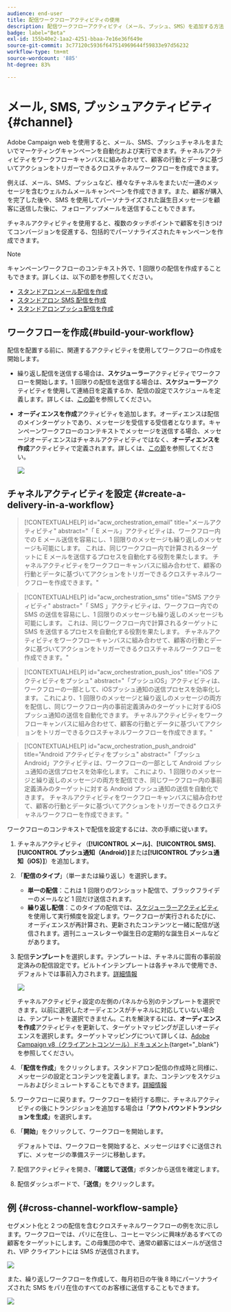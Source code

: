 ```yaml
---
audience: end-user
title: 配信ワークフローアクティビティの使用
description: 配信ワークフローアクティビティ（メール、プッシュ、SMS）を追加する方法を学ぶ
badge: label="Beta"
exl-id: 155b40e2-1aa2-4251-bbaa-7e16e36f649e
source-git-commit: 3c77120c5936f647514969644f59833e97d56232
workflow-type: tm+mt
source-wordcount: '885'
ht-degree: 83%

---
```


# メール, SMS, プッシュアクティビティ {#channel}

Adobe Campaign web を使用すると、メール、SMS、プッシュチャネルをまたいでマーケティングキャンペーンを自動化および実行できます。チャネルアクティビティをワークフローキャンバスに組み合わせて、顧客の行動とデータに基づいてアクションをトリガーできるクロスチャネルワークフローを作成できます。

例えば、メール、SMS、プッシュなど、様々なチャネルをまたいだ一連のメッセージを含むウェルカムメールキャンペーンを作成できます。また、顧客が購入を完了した後や、SMS を使用してパーソナライズされた誕生日メッセージを顧客に送信した後に、フォローアップメールを送信することもできます。

チャネルアクティビティを使用すると、複数のタッチポイントで顧客を引きつけてコンバージョンを促進する、包括的でパーソナライズされたキャンペーンを作成できます。

>[!NOTE]
>
>キャンペーンワークフローのコンテキスト外で、1 回限りの配信を作成することもできます。詳しくは、以下の節を参照してください。
>* [スタンドアロンメール配信を作成](../../email/create-email.md)
>* [スタンドアロン SMS 配信を作成](../../sms/create-sms.md)
>* [スタンドアロンプッシュ配信を作成](../../push/create-push.md)

## ワークフローを作成{#build-your-workflow}

配信を配置する前に、関連するアクティビティを使用してワークフローの作成を開始します。

* 繰り返し配信を送信する場合は、**スケジューラー**&#x200B;アクティビティでワークフローを開始します。1 回限りの配信を送信する場合は、**スケジューラー**&#x200B;アクティビティを使用して連絡日を定義するか、配信の設定でスケジュールを定義します。詳しくは、[この節](scheduler.md)を参照してください。

* **オーディエンスを作成**&#x200B;アクティビティを追加します。オーディエンスは配信のメインターゲットであり、メッセージを受信する受信者となります。キャンペーンワークフローのコンテキストでメッセージを送信する場合、メッセージオーディエンスはチャネルアクティビティではなく、**オーディエンスを作成**&#x200B;アクティビティで定義されます。詳しくは、[この節](build-audience.md)を参照してください。

  ![](../../msg/assets/add-delivery-in-wf.png)

## チャネルアクティビティを設定 {#create-a-delivery-in-a-workflow}


>[!CONTEXTUALHELP]
>id="acw_orchestration_email"
>title="メールアクティビティ"
>abstract="「 E メール」アクティビティは、ワークフロー内での E メール送信を容易にし、1 回限りのメッセージも繰り返しのメッセージも可能にします。 これは、同じワークフロー内で計算されるターゲットに E メールを送信するプロセスを自動化する役割を果たします。 チャネルアクティビティをワークフローキャンバスに組み合わせて、顧客の行動とデータに基づいてアクションをトリガーできるクロスチャネルワークフローを作成できます。"


>[!CONTEXTUALHELP]
>id="acw_orchestration_sms"
>title="SMS アクティビティ"
>abstract="「 SMS 」アクティビティは、ワークフロー内での SMS の送信を容易にし、1 回限りのメッセージも繰り返しのメッセージも可能にします。 これは、同じワークフロー内で計算されるターゲットに SMS を送信するプロセスを自動化する役割を果たします。 チャネルアクティビティをワークフローキャンバスに組み合わせて、顧客の行動とデータに基づいてアクションをトリガーできるクロスチャネルワークフローを作成できます。"


>[!CONTEXTUALHELP]
>id="acw_orchestration_push_ios"
>title="iOS アクティビティをプッシュ"
>abstract="「プッシュiOS」アクティビティは、ワークフローの一部として、iOSプッシュ通知の送信プロセスを効率化します。 これにより、1 回限りのメッセージと繰り返しのメッセージの両方を配信し、同じワークフロー内の事前定義済みのターゲットに対するiOSプッシュ通知の送信を自動化できます。 チャネルアクティビティをワークフローキャンバスに組み合わせて、顧客の行動とデータに基づいてアクションをトリガーできるクロスチャネルワークフローを作成できます。"


>[!CONTEXTUALHELP]
>id="acw_orchestration_push_android"
>title="Android アクティビティをプッシュ"
>abstract="「プッシュ Android」アクティビティは、ワークフローの一部として Android プッシュ通知の送信プロセスを効率化します。 これにより、1 回限りのメッセージと繰り返しのメッセージの両方を配信でき、同じワークフロー内の事前定義済みのターゲットに対する Android プッシュ通知の送信を自動化できます。 チャネルアクティビティをワークフローキャンバスに組み合わせて、顧客の行動とデータに基づいてアクションをトリガーできるクロスチャネルワークフローを作成できます。"

ワークフローのコンテキストで配信を設定するには、次の手順に従います。

1. チャネルアクティビティ（**[!UICONTROL メール]**、**[!UICONTROL SMS]**、**[!UICONTROL プッシュ通知（Android）]**&#x200B;または&#x200B;**[!UICONTROL プッシュ通知（iOS）]**）を追加します。

1. 「**配信のタイプ**」（単一または繰り返し）を選択します。

   * **単一の配信**：これは 1 回限りのワンショット配信で、ブラックフライデーのメールなど 1 回だけ送信されます。
   * **繰り返し配信**：このタイプの配信では、[スケジューラーアクティビティ](scheduler.md)を使用して実行頻度を設定します。ワークフローが実行されるたびに、オーディエンスが再計算され、更新されたコンテンツと一緒に配信が送信されます。週刊ニュースレターや誕生日の定期的な誕生日メールなどがあります。

1. 配信&#x200B;**テンプレート**&#x200B;を選択します。テンプレートは、チャネルに固有の事前設定済みの配信設定です。ビルトインテンプレートは各チャネルで使用でき、デフォルトでは事前入力されます。[詳細情報](../../msg/delivery-template.md)

   ![](../assets/delivery-activity-in-wf.png)

   チャネルアクティビティ設定の左側のパネルから別のテンプレートを選択できます。以前に選択したオーディエンスがチャネルに対応していない場合は、テンプレートを選択できません。これを解決するには、**オーディエンスを作成**&#x200B;アクティビティを更新して、ターゲットマッピングが正しいオーディエンスを選択します。ターゲットマッピングについて詳しくは、[Adobe Campaign v8（クライアントコンソール）ドキュメント](https://experienceleague.adobe.com/docs/campaign/campaign-v8/audience/add-profiles/target-mappings.html?lang=ja){target="_blank"}を参照してください。

1. 「**配信を作成**」をクリックします。スタンドアロン配信の作成時と同様に、メッセージの設定とコンテンツを定義します。また、コンテンツをスケジュールおよびシミュレートすることもできます。[詳細情報](../../msg/gs-messages.md)

1. ワークフローに戻ります。ワークフローを続行する際に、チャネルアクティビティの後にトランジションを追加する場合は「**アウトバウンドトランジションを生成**」を選択します。

1. 「**開始**」をクリックして、ワークフローを開始します。

   デフォルトでは、ワークフローを開始すると、メッセージはすぐに送信されずに、メッセージの準備ステージに移動します。

1. 配信アクティビティを開き、「**確認して送信**」ボタンから送信を確定します。

1. 配信ダッシュボードで、「**送信**」をクリックします。

## 例 {#cross-channel-workflow-sample}

セグメント化と 2 つの配信を含むクロスチャネルワークフローの例を次に示します。ワークフローでは、パリに在住し、コーヒーマシンに興味があるすべての顧客をターゲットにします。この母集団の中で、通常の顧客にはメールが送信され、VIP クライアントには SMS が送信されます。

![](../assets/workflow-channel-example.png)

<!--
description, which use case you can perform (common other activities that you can link before of after the activity)

how to add and configure the activity

example of a configured activity within a workflow
The Email delivery activity allows you to configure the sending an email in a workflow. 

-->

また、繰り返しワークフローを作成して、毎月初日の午後 8 時にパーソナライズされた SMS をパリ在住のすべてのお客様に送信することもできます。

![](../assets/workflow-channel-example2.png)

<!-- Scheduled emails available?

This can be a single send email and sent just once, or it can be a recurring email.
* Single send emails are standard emails, sent once.
* Recurring emails allow you to send the same email multiple times to different targets over a defined period. You can aggregate the deliveries per period in order to get reports that correspond to your needs.

When linked to a scheduler, you can define recurring emails.
Email recipients are defined upstream of the activity in the same workflow, via an Audience targeting activity.

-->


<!--The message preparation is triggered according to the workflow execution parameters. From the message dashboard, you can select whether to request or not a manual confirmation to send the message (required by default). You can start the workflow manually or place a scheduler activity in the workflow to automate execution.-->
